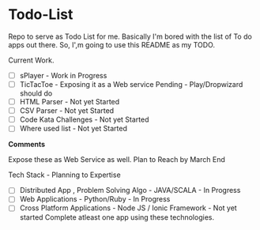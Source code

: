 # Todo-List
Repo to serve as Todo List for me.
Basically I'm bored with the list of To do apps out there. So, I',m going to use this README as my TODO.

Current Work. 
 - [ ] sPlayer     - Work in Progress
 - [ ] TicTacToe   - Exposing it as a Web service Pending - Play/Dropwizard should do
 - [ ] HTML Parser - Not yet Started
 - [ ] CSV Parser  - Not yet Started
 - [ ] Code Kata Challenges - Not yet Started
 - [ ] Where used list      - Not yet Started 

<b>Comments</b>

Expose these as Web Service as well. 
Plan to Reach by March End

Tech Stack - Planning to Expertise
- [ ] Distributed App , Problem Solving Algo - JAVA/SCALA                 - In Progress
- [ ] Web Applications                       - Python/Ruby                - In Progress
- [ ] Cross Platform Applications            - Node JS / Ionic Framework  - Not yet started
Complete atleast one app using these technologies.
